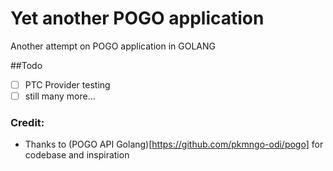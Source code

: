 # Yet another POGO application

Another attempt on POGO application in GOLANG

##Todo
- [ ] PTC Provider testing
- [ ] still many more...

### Credit:
- Thanks to (POGO API Golang)[https://github.com/pkmngo-odi/pogo] for codebase and inspiration
